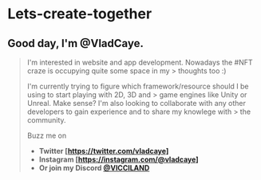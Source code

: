 # Lets-create-together

## Good day, I'm @VladCaye.
> I'm interested in website and app development. Nowadays the #NFT craze is occupying quite some space in my > thoughts too :)
> 
> I'm currently trying to figure which framework/resource should I be using to start playing with 2D, 3D and > game engines like Unity or Unreal. Make sense?
> I'm also looking to collaborate with any other developers to gain experience and to share my knowlege with > the community.
> 
> Buzz me on
> - <b>Twitter<b> [https://twitter.com/vladcaye]
> - <b>Instagram</b> [https://instagram.com/@vladcaye]
> - Or join my Discord [@VICCILAND](https://discord.gg/D4MHdFqmUU)